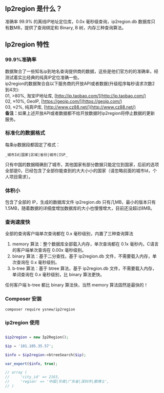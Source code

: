 ## Ip2region 是什么？ 

准确率 99.9% 的离线IP地址定位库，0.0x 毫秒级查询，ip2region.db 数据库只有数MB，提供了查询绑定和 Binary, B 树，内存三种查询算法。


## Ip2region 特性

### 99.9%准确率

数据聚合了一些知名ip到地名查询提供商的数据，这些是他们官方的的准确率，经测试着实比经典的纯真IP定位准确一些。<br />
ip2region的数据聚合自以下服务商的开放API或者数据(升级程序每秒请求次数2到4次): <br />
01, &gt;80%, 淘宝IP地址库, [http://ip.taobao.com/](http://ip.taobao.com/) <br />
02, ≈10%, GeoIP, [https://geoip.com/](https://geoip.com/) <br />
03, ≈2%, 纯真IP库, [http://www.cz88.net/](http://www.cz88.net/) <br />
<b>备注：</b>如果上述开放API或者数据都不给开放数据时ip2region将停止数据的更新服务。


### 标准化的数据格式

每条ip数据段都固定了格式：
```
_城市Id|国家|区域|省份|城市|ISP_
```

只有中国的数据精确到了城市，其他国家有部分数据只能定位到国家，后前的选项全部是0，已经包含了全部你能查到的大大小小的国家（请忽略前面的城市Id，个人项目需求）。


### 体积小

包含了全部的 IP，生成的数据库文件 ip2region.db 只有几MB，最小的版本只有 1.5MB，随着数据的详细度增加数据库的大小也慢慢增大，目前还没超过8MB。


### 查询速度快

全部的查询客户端单次查询都在 0.x 毫秒级别，内置了三种查询算法

1. memory 算法：整个数据库全部载入内存，单次查询都在 0.1x 毫秒内，C语言的客户端单次查询在 0.00x 毫秒级别。
2. binary 算法：基于二分查找，基于 ip2region.db 文件，不需要载入内存，单次查询在 0.x 毫秒级别。
3. b-tree 算法：基于 btree 算法，基于 ip2region.db 文件，不需要载入内存，单词查询在 0.x 毫秒级别，比 binary 算法更快。

任何客户端 b-tree 都比 binary 算法快，当然 memory 算法固然是最快的！


### Composer 安装

```
composer require ysnew/ip2region
```

### ip2region 使用
```php

$ip2region = new Ip2Region();

$ip = '101.105.35.57';

$info = $ip2region->btreeSearch($ip);

var_export($info, true);

// array (
//     'city_id' => 2163,
//     'region' => '中国|华南|广东省|深圳市|鹏博士',
// )

```